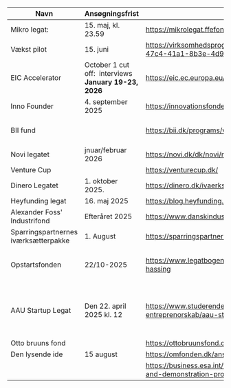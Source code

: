 

| Navn                                 | Ansøgningsfrist                                        | Link                                                                                                    | Note                                    |
| ------------------------------------ | ------------------------------------------------------ | ------------------------------------------------------------------------------------------------------- | --------------------------------------- |
| Mikro legat: <br>                    | 15. maj, kl. 23.59                                     | https://mikrolegat.ffefonden.dk/sog-stotte/mikrolegat-ansogning/                                        |                                         |
| Vækst pilot                          | 15. juni                                               | https://virksomhedsprogrammet.dk/content/ydelser/smvvaekstpilot/2709ac5e-47c4-41a1-8b3e-4d920ce92228/   |                                         |
| EIC Accelerator                      | October 1 cut off:  interviews **January 19-23, 2026** | https://eic.ec.europa.eu/eic-funding-opportunities/eic-accelerator_en                                   |                                         |
| Inno Founder                         | 4. september 2025                                      | https://innovationsfonden.dk/en/p/innofounder                                                           |                                         |
| BII fund                             |                                                        | https://bii.dk/programs/venturelab/                                                                     | Nok lidt et stretch                     |
| Novi legatet                         | jnuar/februar 2026                                     | https://novi.dk/dk/novi/novi-legatet                                                                    |                                         |
| Venture Cup                          |                                                        | https://venturecup.dk/                                                                                  |                                         |
| Dinero Legatet                       | 1. oktober 2025.                                       | https://dinero.dk/ivaerksaetterlegat/#Ans%C3%B8g-ivaerksaetterlegat                                     |                                         |
| Heyfunding legat                     | 16. maj 2025                                           | https://blog.heyfunding.dk/blog/heyfunding-legatet                                                      |                                         |
| Alexander Foss' Industrifond         | Efteråret 2025                                         | https://www.danskindustri.dk/om-di/hvad-er-di/di-fonde/alexander-foss/                                  |                                         |
| Sparringspartnernes iværksætterpakke | 1. August                                              | https://sparringspartnerne.dk/ivaerksaetterpakke/                                                       |                                         |
| Opstartsfonden                       | 22/10-2025                                             | https://www.legatbogen.dk/fonden-for-informationsteknologi--vester-hassing                              | Vi skal have CVR i aalborg              |
| AAU Startup Legat                    | Den 22. april 2025 kl. 12                              | https://www.studerende.aau.dk/valg-undervejs-og-job/ivaerksaetteri-og-entreprenorskab/aau-startup-legat | Vi skal have taget: AAU Startup Program |
| Otto bruuns fond                     |                                                        | https://ottobruunsfond.dk/ansoeg/stoetteomraader/                                                       |                                         |
| Den lysende ide                      | 15 august                                              | https://omfonden.dk/ansoegning/                                                                         |                                         |
|                                      |                                                        | https://business.esa.int/funding/open-call-for-proposals-feasibility-studies-and-demonstration-projects |                                         |
